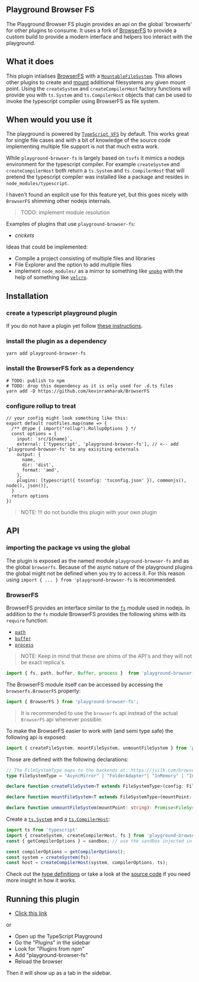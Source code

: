 ## Playground Browser FS

The Playground Browser FS plugin provides an api on the global 'browserfs' for other plugins to consume. It uses a fork of [BrowserFS](https://github.com/kevinramharak/BrowserFS) to provide a custom build to provide a modern interface and helpers too interact with the playground.

## What it does

This plugin intialises [BrowserFS](https://github.com/jvilk/BrowserFS) with a [`MountableFileSystem`](https://jvilk.com/browserfs/2.0.0-beta/classes/_backend_mountablefilesystem_.mountablefilesystem.html). This allows other plugins to create and [mount](https://jvilk.com/browserfs/2.0.0-beta/classes/_backend_mountablefilesystem_.mountablefilesystem.html#mount) additional filesystems any given mount point. Using the `createSystem` and `createCompilerHost` factory functions will provide you with `ts.System` and `ts.CompilerHost` objects that can be used to invoke the typescript compiler using BrowserFS as file system.


## When would you use it
The playground is powered by [`TypeScript VFS`](https://github.com/microsoft/TypeScript-Website/tree/v2/packages/typescript-vfs) by default. This works great for single file cases and with a bit of knowledge of the source code implementing multiple file support is not that much extra work.

While `playground-browser-fs` is largely based on `tsvfs` it mimics a nodejs environment for the typescript compiler. For example `createSystem` and `createCompilerHost` both return a `ts.System` and `ts.CompilerHost` that will pretend the typescript compiler was installed like a package and resides in `node_modules/typescript`.

I haven't found an explicit use for this feature yet, but this goes nicely with `BrowserFS` shimming other nodejs internals.

> TODO: implement module resolution

Examples of plugins that use `playground-browser-fs`:
- *crickets*

Ideas that could be implemented:
- Compile a project consisting of multiple files and libraries
- File Explorer and the option to add multiple files
- implement `node_modules/` as a mirror to something like [`unpkg`](https://www.unpkg.com/) with the help of something like [`velcro`](https://github.com/ggoodman/velcro).

## Installation

### create a typescript playground plugin
If you do not have a plugin yet follow [these instructions](https://www.typescriptlang.org/dev/playground-plugins/).

### install the plugin as a dependency
```
yarn add playground-browser-fs
```

### install the BrowserFS fork as a dependency
```
# TODO: publish to npm
# TODO: drop this dependency as it is only used for .d.ts files
yarn add -D https://github.com/kevinramharak/BrowserFS
```

### configure rollup to treat 
```
// your config might look something like this:
export default rootFiles.map(name => {
  /** @type { import("rollup").RollupOptions } */
  const options = {
    input: `src/${name}`,
    external: ['typescript', 'playground-browser-fs'], // <-- add 'playground-browser-fs' to any exisiting externals
    output: {
      name,
      dir: 'dist',
      format: 'amd',
    },
    plugins: [typescript({ tsconfig: 'tsconfig.json' }), commonjs(), node(), json()],
  }
  return options
})
```

> NOTE: !!! do not bundle this plugin with your own plugin

## API

### importing the package vs using the global
The plugin is exposed as the named module `playground-browser-fs` and as the global `browserfs`.
Because of the async nature of the playground plugins the global might not be defined when you try to access it.
For this reason using `import { ... } from 'playground-browser-fs` is recommended.

### BrowserFS
BrowserFS provides an interface similar to the [`fs`](https://jvilk.com/browserfs/2.0.0-beta/interfaces/_core_fs_.fsmodule.html) module used in nodejs. In addition to the `fs` module BrowserFS provides the following shims with its `require` function:
- [`path`](https://github.com/jvilk/bfs-path)
- [`buffer`](https://github.com/jvilk/bfs-buffer)
- [`process`](https://github.com/jvilk/bfs-process)

> NOTE: Keep in mind that these are shims of the API's and they will not be exact replica's.

```ts
import { fs, path, buffer, Buffer, process }  from 'playground-browser-fs';
```

The BrowserFS module itself can be accessed by accessing the `browserfs.BrowserFS` property:
```ts
import { BrowserFS } from 'playground-browser-fs';
```

> It is recommended to use the `browserfs` api instead of the actual `BrowserFS` api whenever possible.

To make the BrowserFS easier to work with (and semi type safe) the following api is exposed:
```ts
import { createFileSystem, mountFileSystem, unmountFileSystem } from 'playground-browser-fs';
```

Those are defined with the following declarations:
```ts
// The FileSystemType maps to the backends at: https://jvilk.com/browserfs/2.0.0-beta/index.html#overview-of-backends
type FileSystemType = "AsyncMirror" | "FolderAdapter"| "InMemory" | "IndexedDB" | "LocalStorage" | "MountableFileSystem" | "WorkerFS" | "HTTPRequest" | "OverlayFS";

declare function createFileSystem<T extends FileSystemType>(config: FileSystemConfiguration<T>): Promise<FileSystem<T>>;

declare function mountFileSystem<T extends FileSystemType>(mountPoint: string, fs: FileSystem<T>): Promise<void>;

declare function unmountFileSystem(mountPoint: string): Promise<FileSystem<FileSystemType>>;
```

Create a [`ts.System`](https://basarat.gitbook.io/typescript/overview#file-system) and a [`ts.CompilerHost`](https://basarat.gitbook.io/typescript/overview/program#usage-of-compilerhost):
```ts
import ts from 'typescript'
import { createSystem, createCompilerHost, fs } from 'playground-browser-fs;
const { getCompilerOptions } = sandbox; // use the sandbox injected in your plugin

const compilerOptions = getCompilerOptions();
const system = createSystem(fs);
const host = createCompilerHost(system, compilerOptions, ts);
```

Check out the [type definitions](https://github.com/kevinramharak/BrowserFS/tree/master/index.d.ts/) or take a look at the [source code](https://github.com/kevinramharak/BrowserFS/tree/master/src/) if you need more insight in how it works.

## Running this plugin
- [Click this link](https://www.typescriptlang.org/play?install-plugin=playground-browser-fs)

or

- Open up the TypeScript Playground
- Go the "Plugins" in the sidebar
- Look for "Plugins from npm"
- Add "playground-browser-fs"
- Reload the browser

Then it will show up as a tab in the sidebar.
